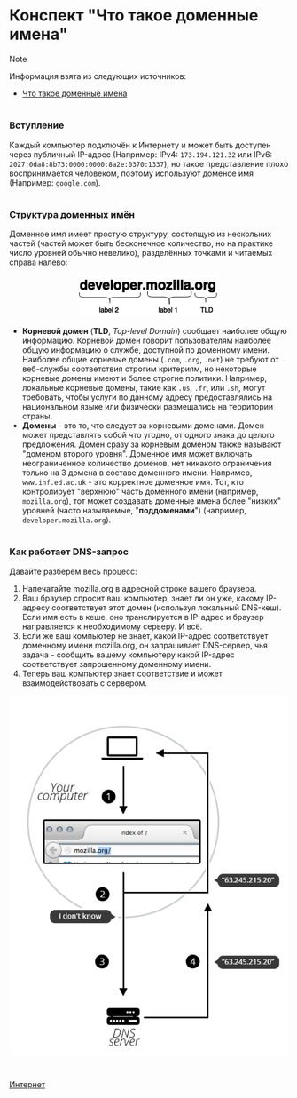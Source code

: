 # Конспект "Что такое доменные имена"

> [!NOTE]
> Информация взята из следующих источников: 
> - [Что такое доменные имена](https://developer.mozilla.org/ru/docs/Learn/Common_questions/Web_mechanics/What_is_a_domain_name)

#
### Вступление
Каждый компьютер подключён к Интернету и может быть доступен через публичный IP-адрес (Например: IPv4: `173.194.121.32` или IPv6: `2027:0da8:8b73:0000:0000:8a2e:0370:1337`), но такое представление плохо воспринимается человеком, поэтому используют доменое имя (Например: `google.com`).

#
### Структура доменных имён
Доменное имя имеет простую структуру, состоящую из нескольких частей (частей может быть бесконечное количество, но на практике число уровней обычно невелико), разделённых точками и читаемых справа налево:

<p style="text-align: center;"><img src="./images/structure.png"/></p>

- **Корневой домен** (**TLD**, *Top-level Domain*) сообщает наиболее общую информацию. Корневой домен говорит пользователям наиболее общую информацию о службе, доступной по доменному имени. Наиболее общие корневые домены (`.com`, `.org`, `.net`) не требуют от веб-службы соответствия строгим критериям, но некоторые корневые домены имеют и более строгие политики. Например, локальные корневые домены, такие как `.us`, `.fr`, или `.sh`, могут требовать, чтобы услуги по данному адресу предоставлялись на национальном языке или физически размещались на территории страны.
- **Домены** - это то, что следует за корневыми доменами. Домен может представлять собой что угодно, от одного знака до целого предложения. Домен сразу за корневым доменом также называют "доменом второго уровня". Доменное имя может включать неограниченное количество доменов, нет никакого ограничения только на 3 домена в составе доменного имени. Например, `www.inf.ed.ac.uk` - это корректное доменное имя. Тот, кто контролирует "верхнюю" часть доменного имени (например, `mozilla.org`), тот может создавать доменные имена более "низких" уровней (часто называемые, "**поддоменами**") (например, `developer.mozilla.org`).

#
### Как работает DNS-запрос
Давайте разберём весь процесс:
1. Напечатайте mozilla.org в адресной строке вашего браузера.
1. Ваш браузер спросит ваш компьютер, знает ли он уже, какому IP-адресу соответствует этот домен (используя локальный DNS-кеш). Если имя есть в кеше, оно транслируется в IP-адрес и браузер направляется к необходимому серверу. И всё.
1. Если же ваш компьютер не знает, какой IP-адрес соответствует доменному имени mozilla.org, он запрашивает DNS-сервер, чья задача - сообщить вашему компьютеру какой IP-адрес соответствует запрошенному доменному имени.
1. Теперь ваш компьютер знает соответствие и может взаимодействовать с сервером.

<p style="text-align: center;"><img src="./images/2014-10-dns-request2.png"/></p>

#

[Интернет](../README.md)
